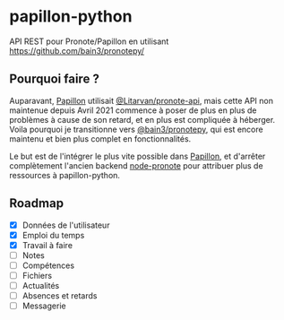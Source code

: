 # papillon-python
API REST pour Pronote/Papillon en utilisant https://github.com/bain3/pronotepy/

## Pourquoi faire ?
Auparavant, [Papillon](https://github.com/ecnivtwelve/Papillon) utilisait [@Litarvan/pronote-api](https://github.com/Litarvan/pronote-api), mais cette API non maintenue depuis Avril 2021 commence à poser de plus en plus de problèmes à cause de son retard, et en plus est compliquée à héberger. Voila pourquoi je transitionne vers [@bain3/pronotepy](https://github.com/bain3/pronotepy), qui est encore maintenu et bien plus complet en fonctionnalités.

Le but est de l'intégrer le plus vite possible dans [Papillon](https://github.com/ecnivtwelve/Papillon), et d'arrêter complètement l'ancien backend [node-pronote](https://github.com/ecnivtwelve/node-pronote) pour attribuer plus de ressources à  papillon-python.

## Roadmap
- [x] Données de l'utilisateur
- [x] Emploi du temps
- [x] Travail à faire
- [ ] Notes
- [ ] Compétences
- [ ] Fichiers
- [ ] Actualités
- [ ] Absences et retards
- [ ] Messagerie